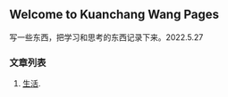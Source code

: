 ## Welcome to Kuanchang Wang Pages

写一些东西，把学习和思考的东西记录下来。2022.5.27

### 文章列表
1. [生活](./docs/life/生活.html).
